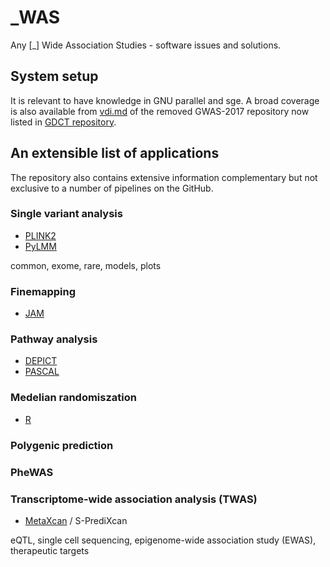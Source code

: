 # _WAS

Any [_] Wide Association Studies - software issues and solutions.

## System setup

It is relevant to have knowledge in GNU parallel and sge. A broad coverage is also available from [vdi.md](https://github.com/jinghuazhao/GDCT/blob/master/vdi.md) of the removed GWAS-2017 repository now listed in [GDCT repository](https://github.com/jinghuazhao/GDCT).

## An extensible list of applications

The repository also contains extensive information complementary but not exclusive to a number of pipelines on the GitHub.

### Single variant analysis

* [PLINK2](PLINK2)
* [PyLMM](PyLMM)

common, exome, rare, models, plots

### Finemapping

* [JAM](JAM)

### Pathway analysis

* [DEPICT](DEPICT)
* [PASCAL](PASCAL)

### Medelian randomiszation

* [R](R)

### Polygenic prediction

### PheWAS

### Transcriptome-wide association analysis (TWAS)

* [MetaXcan](MetaXcan) / S-PrediXcan

eQTL, single cell sequencing, epigenome-wide association study (EWAS), therapeutic targets
